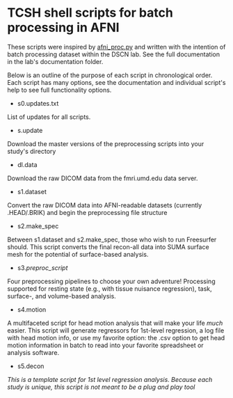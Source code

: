 # TCSH shell scripts for batch processing in AFNI

These scripts were inspired by [afni_proc.py](https://afni.nimh.nih.gov/pub/dist/doc/program_help/afni_proc.py.html) and written with the intention of batch processing dataset within the DSCN lab. See the full documentation in the lab's documentation folder.

Below is an outline of the purpose of each script in chronological order. Each script has many options, see the documentation and individual script's help to see full functionality options.

* s0.updates.txt

List of updates for all scripts.


* s.update

Download the master versions of the preprocessing scripts into your study's directory


* dl.data

Download the raw DICOM data from the fmri.umd.edu data server.


* s1.dataset

Convert the raw DICOM data into AFNI-readable datasets (currently .HEAD/.BRIK) and begin the preprocessing file structure


* s2.make_spec

Between s1.dataset and s2.make_spec, those who wish to run Freesurfer should. This script converts the final recon-all data into SUMA surface mesh for the potential of surface-based analysis.



* s3.*preproc_script*

Four preprocessing pipelines to choose your own adventure! Processing supported for resting state (e.g., with tissue nuisance regression), task, surface-, and volume-based analysis.


* s4.motion

A multifaceted script for head motion analysis that will make your life *much* easier. This script will generate regressors for 1st-level regression, a log file with head motion info, or use my favorite option: the .csv option to get head motion information in batch to read into your favorite spreadsheet or analysis software.


* s5.decon

*This is a template script for 1st level regression analysis. Because each study is unique, this script is not meant to be a plug and play tool*